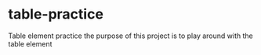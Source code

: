 # table-practice
Table element practice
the purpose of this project is to play around with the table element
